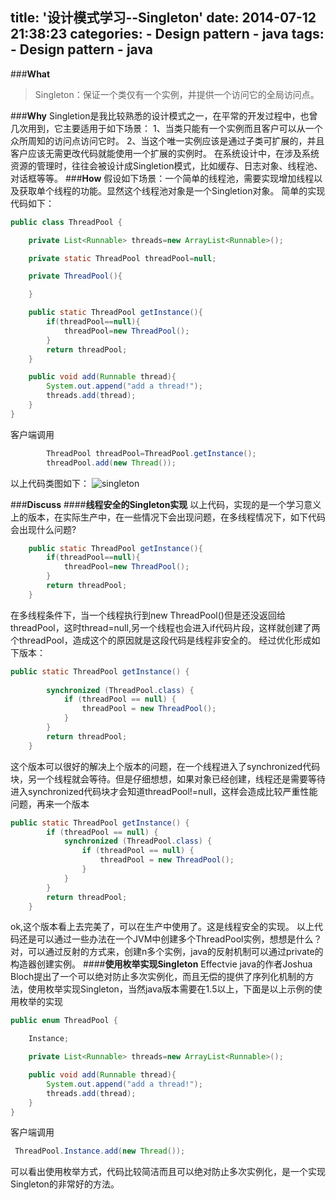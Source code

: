 title: '设计模式学习--Singleton'
date: 2014-07-12 21:38:23
categories:
	- Design pattern
	- java
tags:
	- Design pattern
	- java
---
###**What**

> Singleton：保证一个类仅有一个实例，并提供一个访问它的全局访问点。<!--more-->

###**Why**
Singletion是我比较熟悉的设计模式之一，在平常的开发过程中，也曾几次用到，它主要适用于如下场景：
1、当类只能有一个实例而且客户可以从一个众所周知的访问点访问它时。
2、当这个唯一实例应该是通过子类可扩展的，并且客户应该无需更改代码就能使用一个扩展的实例时。
在系统设计中，在涉及系统资源的管理时，往往会被设计成Singletion模式，比如缓存、日志对象、线程池、对话框等等。
###**How**
假设如下场景：一个简单的线程池，需要实现增加线程以及获取单个线程的功能。显然这个线程池对象是一个Singletion对象。
简单的实现代码如下：
```java
public class ThreadPool {

    private List<Runnable> threads=new ArrayList<Runnable>();

    private static ThreadPool threadPool=null;

    private ThreadPool(){

    }

    public static ThreadPool getInstance(){
        if(threadPool==null){
            threadPool=new ThreadPool();
        }
        return threadPool;
    }

    public void add(Runnable thread){
        System.out.append("add a thread!");
        threads.add(thread);
    }
}
```
客户端调用
```java
        ThreadPool threadPool=ThreadPool.getInstance();
        threadPool.add(new Thread());
```
以上代码类图如下：
![singleton](http://yywang.qiniudn.com/singleton.png)

###**Discuss**
####**线程安全的Singleton实现**
以上代码，实现的是一个学习意义上的版本，在实际生产中，在一些情况下会出现问题，在多线程情况下，如下代码会出现什么问题?
```java
    public static ThreadPool getInstance(){
        if(threadPool==null){
            threadPool=new ThreadPool();
        }
        return threadPool;
    }
```
在多线程条件下，当一个线程执行到new ThreadPool()但是还没返回给threadPool，这时thread=null,另一个线程也会进入if代码片段，这样就创建了两个threadPool，造成这个的原因就是这段代码是线程非安全的。
经过优化形成如下版本：
```java
public static ThreadPool getInstance() {
        
        synchronized (ThreadPool.class) {
            if (threadPool == null) {
                threadPool = new ThreadPool();
            }
        }
        return threadPool;
    }
```
这个版本可以很好的解决上个版本的问题，在一个线程进入了synchronized代码块，另一个线程就会等待。但是仔细想想，如果对象已经创建，线程还是需要等待进入synchronized代码块才会知道threadPool!=null，这样会造成比较严重性能问题，再来一个版本
```java
public static ThreadPool getInstance() {
        if (threadPool == null) {
            synchronized (ThreadPool.class) {
                if (threadPool == null) {
                    threadPool = new ThreadPool();
                }
            }
        }
        return threadPool;
    }
```
ok,这个版本看上去完美了，可以在生产中使用了。这是线程安全的实现。
以上代码还是可以通过一些办法在一个JVM中创建多个ThreadPool实例，想想是什么？对，可以通过反射的方式来，创建n多个实例，java的反射机制可以通过private的构造器创建实例。
####**使用枚举实现Singleton**
Effectvie java的作者Joshua Bloch提出了一个可以绝对防止多次实例化，而且无偿的提供了序列化机制的方法，使用枚举实现Singleton，当然java版本需要在1.5以上，下面是以上示例的使用枚举的实现
```java
public enum ThreadPool {

    Instance;

    private List<Runnable> threads=new ArrayList<Runnable>();

    public void add(Runnable thread){
        System.out.append("add a thread!");
        threads.add(thread);
    }
}
```
客户端调用
```java
 ThreadPool.Instance.add(new Thread());
```
可以看出使用枚举方式，代码比较简洁而且可以绝对防止多次实例化，是一个实现Singleton的非常好的方法。